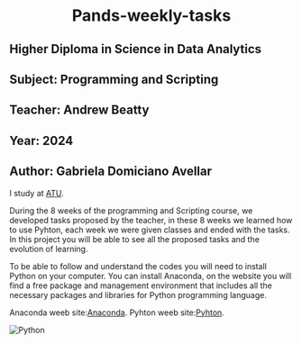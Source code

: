 <h1 align="center"> Pands-weekly-tasks </h1>

## Higher Diploma in Science in Data Analytics
## Subject: Programming and Scripting
## Teacher: Andrew Beatty
## Year: 2024
## Author: Gabriela Domiciano Avellar 

I study at [ATU](https://www.atu.ie).

During the 8 weeks of the programming and Scripting course, we developed tasks proposed by the teacher, in these 8 weeks we learned how to use Pyhton, each week we were given classes and ended with the tasks. In this project you will be able to see all the proposed tasks and the evolution of learning.

To be able to follow and understand the codes you will need to install Python on your computer.
You can install Anaconda, on the website you will find a free package and management environment that includes all the necessary packages and libraries for Python programming language.

Anaconda weeb site:[Anaconda](https://www.anaconda.com).
Pyhton weeb site:[Pyhton](https://www.python.org).





![Python](https://engenharia360.com/wp-content/uploads/2019/04/python-engenharia360-3-1024x512.png)